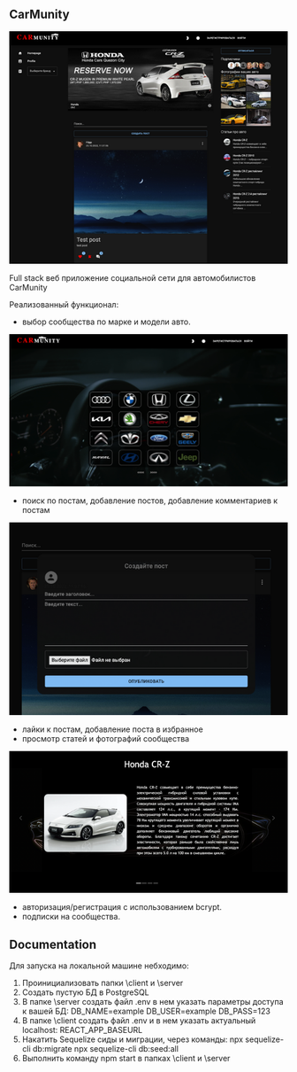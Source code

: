 ## CarMunity

<img width="700px"  alt="Снимок4" src="https://github.com/roromweb/CarMunity/blob/develop/client/public/IMG/forreadme/intro.png">

Full stack веб приложение социальной сети для автомобилистов CarMunity

Реализованный функционал:

- выбор сообщества по марке и модели авто.

 <img width="700px"  alt="Снимок3" src="https://github.com/roromweb/CarMunity/blob/develop/client/public/IMG/forreadme/2023--03--11.png">

- поиск по постам, добавление постов, добавление комментариев к постам

 <img width="700px"  alt="Снимок2" src="https://github.com/roromweb/CarMunity/blob/develop/client/public/IMG/forreadme/2023--03--10..png">

- лайки к постам, добавление поста в избранное
- просмотр статей и фотографий сообщества

 <img width="700px"  alt="Снимок1" src="https://github.com/roromweb/CarMunity/blob/develop/client/public/IMG/forreadme/2023--03--09.png">

- авторизация/регистрация с использованием bcrypt.
- подписки на сообщества.

## Documentation

Для запуска на локальной машине небходимо:

1. Проинициализовать папки \client и \server
2. Создать пустую БД в PostgreSQL
3. В папке \server создать файл .env в нем указать параметры доступа к вашей БД:
   DB_NAME=example
   DB_USER=example
   DB_PASS=123
4. В папке \client создать файл .env и в нем указать актуальный localhost:
   REACT_APP_BASEURL
5. Накатить Sequelize сиды и миграции, через команды:
   npx sequelize-cli db:migrate
   npx sequelize-cli db:seed:all
6. Выполнить команду npm start в папках \client и \server
